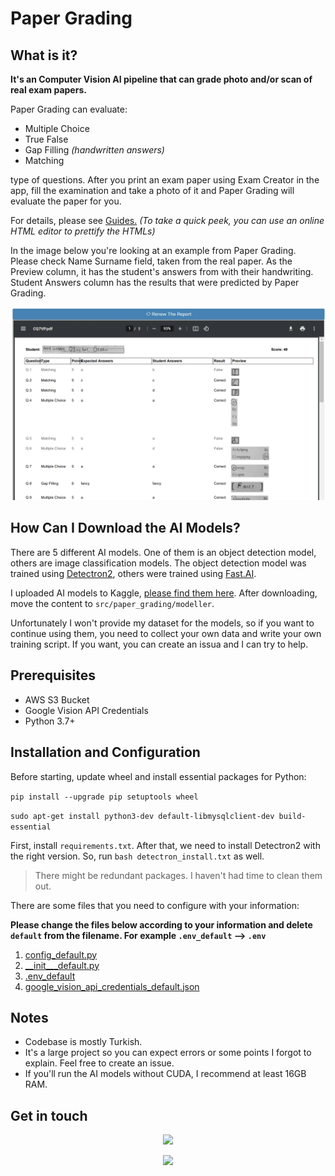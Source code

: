 # Paper Grading
## What is it?
**It's an Computer Vision AI pipeline that can grade photo and/or scan of real exam papers.**

Paper Grading can evaluate:
* Multiple Choice
* True False
* Gap Filling *(handwritten answers)*
* Matching

type of questions. After you print an exam paper using Exam Creator in the app, fill the examination and take a photo of it and Paper Grading will evaluate the paper for you.

For details, please see [Guides.](src/templates/kilavuzlar/en) *(To take a quick peek, you can use an online HTML editor to prettify the HTMLs)*

In the image below you're looking at an example from Paper Grading. Please check Name Surname field, taken from the real paper. As the Preview column, it has the student's answers from with their handwriting. Student Answers column has the results that were predicted by Paper Grading.

![](src/static/guides/en_dr_10.webp)

## How Can I Download the AI Models?
There are 5 different AI models. One of them is an object detection model, others are image classification models. The object detection model was trained using [Detectron2](https://github.com/facebookresearch/detectron2), others were trained using [Fast.AI](https://github.com/fastai/fastai).

I uploaded AI models to Kaggle, [please find them here](https://www.kaggle.com/datasets/keremnayman/paper-grading-computer-vision-models). After downloading, move the content to `src/paper_grading/modeller`.

Unfortunately I won't provide my dataset for the models, so if you want to continue using them, you need to collect your own data and write your own training script. If you want, you can create an issua and I can try to help.

## Prerequisites
* AWS S3 Bucket
* Google Vision API Credentials
* Python 3.7+

## Installation and Configuration
Before starting, update wheel and install essential packages for Python:

`pip install --upgrade pip setuptools wheel`

`sudo apt-get install python3-dev default-libmysqlclient-dev build-essential`

First, install `requirements.txt`. After that, we need to install Detectron2 with the right version. So, run `bash detectron_install.txt` as well.

> There might be redundant packages. I haven't had time to clean them out.

There are some files that you need to configure with your information:

**Please change the files below according to your information and delete `default` from the filename. For example `.env_default` --> `.env`**

1. [config_default.py](https://github.com/keremnymn/paper-grading/src/config_default.py)
2. [__init___default.py](https://github.com/keremnymn/paper-grading/src/__init___default.py)
3. [.env_default](https://github.com/keremnymn/paper-grading/src/.env_default.py)
4. [google_vision_api_credentials_default.json](https://github.com/keremnymn/paper-grading/src/paper_grading/google_vision_api_credentials_default.json)

## Notes
* Codebase is mostly Turkish.
* It's a large project so you can expect errors or some points I forgot to explain. Feel free to create an issue.
* If you'll run the AI models without CUDA, I recommend at least 16GB RAM.

## Get in touch
<div align="center">
<img src="https://i.giphy.com/media/M9gbBd9nbDrOTu1Mqx/giphy.webp" width="48"></img>

[![](https://img.shields.io/badge/LinkedIn-blue?logo=linkedin&logoColor=white&style=for-the-badge)](https://www.linkedin.com/in/kerem-nayman-653870154/)
</div>
